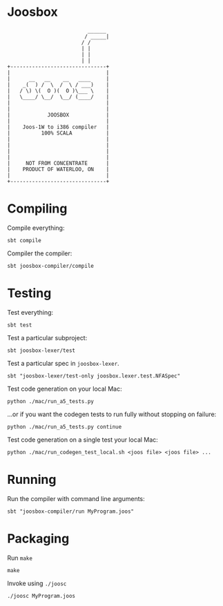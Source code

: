 Joosbox
=======
                              ______
                             / _____|
                            / /
                            | |
                            | |
                            | |
    +-------------------------------+
    |                               |
    |      __   __    __   ____     |
    |    _(  ) /  \  /  \ / ___)    |
    |   / \) \(  O )(  O )\___ \    |
    |   \____/ \__/  \__/ (____/    |
    |                               |
    |                               |
    |            JOOSBOX            |
    |                               |
    |    Joos-1W to i386 compiler   |
    |          100% SCALA           |
    |                               |
    |                               |
    |                               |
    |                               |
    |     NOT FROM CONCENTRATE      |
    |    PRODUCT OF WATERLOO, ON    |
    |                               |
    +-------------------------------+

Compiling
=========

Compile everything:

    sbt compile

Compiler the compiler:

    sbt joosbox-compiler/compile

Testing
=======

Test everything:

    sbt test

Test a particular subproject:

    sbt joosbox-lexer/test

Test a particular spec in `joosbox-lexer`.

    sbt "joosbox-lexer/test-only joosbox.lexer.test.NFASpec"

Test code generation on your local Mac:

    python ./mac/run_a5_tests.py

...or if you want the codegen tests to run fully without stopping on failure:

    python ./mac/run_a5_tests.py continue

Test code generation on a single test your local Mac:

    python ./mac/run_codegen_test_local.sh <joos file> <joos file> ... 


Running
=======

Run the compiler with command line arguments:

    sbt "joosbox-compiler/run MyProgram.joos"

Packaging
=========

Run `make`

    make

Invoke using `./joosc`

    ./joosc MyProgram.joos


